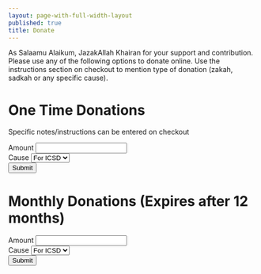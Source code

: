 ```yaml
--- 
layout: page-with-full-width-layout 
published: true 
title: Donate 
--- 
```


As Salaamu Alaikum, JazakAllah Khairan for your support and contribution. Please use any of the following options to donate online. Use the instructions section on checkout to mention
type of donation (zakah, sadkah or any specific cause).

# One Time Donations
Specific notes/instructions can be entered on checkout

<form action="https://www.paypal.com/cgi-bin/webscr" method="post">
  <div class="form-row align-items-center">
    <input type="hidden" name="business" value="accountant@icsd.org">
    <input type="hidden" name="cmd" value="_donations">
    <input type="hidden" name="item_name" value="ICSD - Islamic Center of San Diego">
    <input type="hidden" name="currency_code" value="USD">
    <input type="hidden" name="on0" value="Donation type">
    <div class="col-auto">
      <label for="amount">Amount</label>
      <input type="text" name="amount" id="amount" class="form-control mb-2 mr-sm-2">
    </div>
    <div class="col-auto">
      <label for="cause">Cause</label>
      <select name="os0" id="cause" class="form-control mb-2 mr-sm-2">
        <option value="For ICSD"> For ICSD </option>
        <option value="Sadkah">Sadkah </option>
        <option value="Zakah">Zakah </option>
      </select>
    </div>
    <div class="col-auto">
      <button id="donate_one_time" type="submit" class="btn btn-primary mb-2 mt-4 ml-4">Submit</button>
    </div>
  </div>
</form>

# Monthly Donations (Expires after 12 months)
<form action="https://www.paypal.com/cgi-bin/webscr" method="post">
  <div class="form-row align-items-center">
    <input type="hidden" name="cmd" value="_xclick-subscriptions">
    <input type="hidden" name="business" value="accountant@icsd.org">
    <input type="hidden" name="lc" value="US">
    <input type="hidden" name="item_name" value="ICSD - Islamic Center of San Diego">
    <input type="hidden" name="item_number" value="1234">
    <input type="hidden" name="src" value="1">
    <input type="hidden" name="p3" value="1">
    <input type="hidden" name="t3" value="M">
    <input type="hidden" name="srt" value="12">
    <input type="hidden" name="currency_code" value="USD">
    <input type="hidden" name="on0" value="Donation type">
    <input type="hidden" name="bn" value="PP-SubscriptionsBF:btn_subscribeCC_LG.gif:NonHosted">
    <div class="col-auto">
      <label for="amount">Amount</label>
      <input type="text" name="a3" id="amount" maxlength="60" class="form-control mb-2 mr-sm-2">
    </div>
    <div class="col-auto">
      <label for="cause">Cause</label>
      <select name="os0" id="cause" class="form-control mb-2 mr-sm-2">
                <option value="For ICSD"> For ICSD </option>
                <option value="Sadkah">Sadkah </option>
                <option value="Zakah">Zakah </option>
              </select>
    </div>
    <div class="col-auto">
      <button id="donate_one_time" type="submit" class="btn btn-primary mb-2 mt-4 ml-4">Submit</button>
    </div>
  </div>
</form>